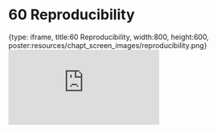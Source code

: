 # 60 Reproducibility
 
{type: iframe, title:60 Reproducibility, width:800, height:600, poster:resources/chapt_screen_images/reproducibility.png}
![](https://datatrail-jhu.github.io/DataTrail/no_toc/reproducibility.html)
 

 
